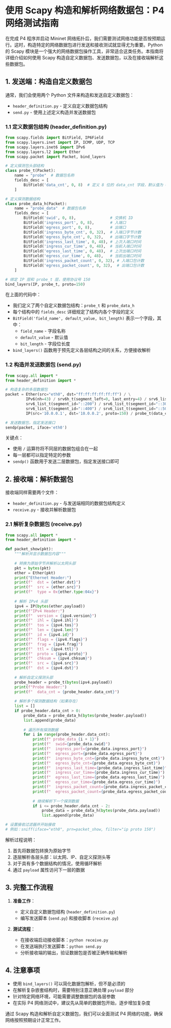 # 使用 Scapy 构造和解析网络数据包：P4 网络测试指南

在完成 P4 程序并启动 Mininet 网络拓扑后，我们需要测试网络功能是否按预期运行。这时，构造特定的网络数据包进行发送和接收测试就显得尤为重要。Python 的 Scapy 模块是一个强大的网络数据包操作工具，非常适合这类任务。本指南将详细介绍如何使用 Scapy 构造自定义数据包、发送数据包，以及在接收端解析这些数据包。

## 1. 发送端：构造自定义数据包

通常，我们会使用两个 Python 文件来构造和发送自定义数据包：
- `header_definition.py` - 定义自定义数据包结构
- `send.py` - 使用上述定义构造并发送数据包

### 1.1 定义数据包结构 (header_definition.py)

```python
from scapy.fields import BitField, IP6Field
from scapy.layers.inet import IP, ICMP, UDP, TCP
from scapy.layers.inet6 import IPv6
from scapy.layers.l2 import Ether
from scapy.packet import Packet, bind_layers

# 定义探测包头部结构
class probe_t(Packet):
    name = "probe"  # 数据包名称
    fields_desc = [
        BitField('data_cnt', 0, 8)  # 定义 8 位的 data_cnt 字段，默认值为 0
    ]

# 定义探测数据结构
class probe_data_h(Packet):
    name = "probe_data"  # 数据包名称
    fields_desc = [
        BitField('swid', 0, 8),               # 交换机 ID
        BitField('ingress_port', 0, 8),       # 入端口
        BitField('egress_port', 0, 8),        # 出端口
        BitField('ingress_byte_cnt', 0, 32),  # 入端口字节计数
        BitField('egress_byte_cnt', 0, 32),   # 出端口字节计数
        BitField('ingress_last_time', 0, 48), # 上次入端口时间
        BitField('ingress_cur_time', 0, 48),  # 当前入端口时间
        BitField('egress_last_time', 0, 48),  # 上次出端口时间
        BitField('egress_cur_time', 0, 48),   # 当前出端口时间
        BitField('ingress_packet_count', 0, 32), # 入端口包计数
        BitField('egress_packet_count', 0, 32),  # 出端口包计数
    ]

# 绑定 IP 层和 probe_t 层，使用协议号 150
bind_layers(IP, probe_t, proto=150)
```

在上面的代码中：
- 我们定义了两个自定义数据包结构：`probe_t` 和 `probe_data_h`
- 每个结构中的 `fields_desc` 详细规定了结构内各个字段的定义
- `BitField('field_name', default_value, bit_length)` 表示一个字段，其中：
  - `field_name` - 字段名称
  - `default_value` - 默认值
  - `bit_length` - 字段位长度
- `bind_layers()` 函数用于预先定义各层结构之间的关系，方便接收解析

### 1.2 构造并发送数据包 (send.py)

```python
from scapy.all import *
from header_definition import *

# 构造复杂的多层数据包
packet = Ether(src="eth0", dst="ff:ff:ff:ff:ff:ff") / \
         IPv6(nh=43) / srv6h_t(segment_left=0, last_entry=4) / srv6_list_t(segment_id="::100") / \
         srv6_list_t(segment_id="::200") / srv6_list_t(segment_id="::300") / \
         srv6_list_t(segment_id="::400") / srv6_list_t(segment_id="::500") / \
         IP(src='10.0.0.1', dst='10.0.0.2', proto=150) / probe_t(data_cnt=0)

# 发送数据包，指定发送接口
sendp(packet, iface='eth0')
```

关键点：
- 使用 `/` 运算符将不同层的数据包组合在一起
- 每一层都可以指定特定的参数
- `sendp()` 函数用于发送二层数据包，指定发送接口即可

## 2. 接收端：解析数据包

接收端同样需要两个文件：
- `header_definition.py` - 与发送端相同的数据包结构定义
- `receive.py` - 接收并解析数据包

### 2.1 解析复杂数据包 (receive.py)

```python
from scapy.all import *
from header_definition import *

def packet_show(pkt):
    """解析并显示数据包内容"""
    
    # 转换为原始字节并解析以太网头部
    pkt = bytes(pkt)
    ether = Ether(pkt)
    print("Ethernet Header:")
    print(f"  dst = {ether.dst}")
    print(f"  src = {ether.src}")
    print(f"  type = 0x{ether.type:04x}")
    
    # 解析 IPv4 头部
    ipv4 = IP(bytes(ether.payload))
    print(f"IPv4 Header:")
    print(f"  version = {ipv4.version}")
    print(f"  ihl = {ipv4.ihl}")
    print(f"  tos = {ipv4.tos}")
    print(f"  len = {ipv4.len}")
    print(f"  id = {ipv4.id}")
    print(f"  flags = {ipv4.flags}")
    print(f"  frag = {ipv4.frag}")
    print(f"  ttl = {ipv4.ttl}")
    print(f"  proto = {ipv4.proto}")
    print(f"  chksum = {ipv4.chksum}")
    print(f"  src = {ipv4.src}")
    print(f"  dst = {ipv4.dst}")
    
    # 解析自定义探测头部
    probe_header = probe_t(bytes(ipv4.payload))
    print(f"Probe Header:")
    print(f"  data_cnt = {probe_header.data_cnt}")
    
    # 解析多个探测数据结构（如果存在）
    list = []
    if probe_header.data_cnt > 0:
        probe_data = probe_data_h(bytes(probe_header.payload))
        list.append(probe_data)
        
        # 遍历所有探测数据
        for i in range(probe_header.data_cnt):
            print(f" probe_data_{i + 1}")
            print(f"  swid={probe_data.swid}")
            print(f"  ingress_port={probe_data.ingress_port}")
            print(f"  egress_port={probe_data.egress_port}")
            print(f"  ingress_byte_cnt={probe_data.ingress_byte_cnt}")
            print(f"  egress_byte_cnt={probe_data.egress_byte_cnt}")
            print(f"  ingress_last_time={probe_data.ingress_last_time}")
            print(f"  ingress_cur_time={probe_data.ingress_cur_time}")
            print(f"  egress_last_time={probe_data.egress_last_time}")
            print(f"  egress_cur_time={probe_data.egress_cur_time}")
            print(f"  ingress_packet_count={probe_data.ingress_packet_count}")
            print(f"  egress_packet_count={probe_data.egress_packet_count}")
            
            # 继续解析下一个探测数据
            if i <= probe_header.data_cnt - 2:
                probe_data = probe_data_h(bytes(probe_data.payload))
                list.append(probe_data)

# 设置接收过滤器并开始接收
# 例如：sniff(iface="eth0", prn=packet_show, filter="ip proto 150")
```

解析过程说明：
1. 首先将数据包转换为原始字节
2. 逐层解析各层头部：以太网、IP、自定义探测头等
3. 对于具有多个数据结构的情况，使用循环解析
4. 通过 `payload` 属性访问下一层的数据

## 3. 完整工作流程

1. **准备工作**：
   - 定义自定义数据包结构 (`header_definition.py`)
   - 编写发送脚本 (`send.py`) 和接收脚本 (`receive.py`)

2. **测试流程**：
   - 在接收端启动接收脚本：`python receive.py`
   - 在发送端执行发送脚本：`python send.py`
   - 分析接收端的输出，验证数据包是否被正确传输和解析

## 4. 注意事项

- 使用 `bind_layers()` 可以简化数据包解析，但不是必须的
- 在解析复杂嵌套结构时，需要特别注意正确处理 `payload` 部分
- 针对特定网络环境，可能需要调整数据包的各层参数
- 在实际 P4 网络测试中，建议先从简单的数据包开始，逐步增加复杂度

通过 Scapy 构造和解析自定义数据包，我们可以全面测试 P4 网络的功能，确保网络按照预期设计正常工作。